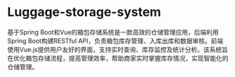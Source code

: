 # Luggage-storage-system
基于Spring Boot和Vue的箱包存储系统是一款高效的仓储管理应用，后端利用Spring Boot构建RESTful API，负责箱包库存管理、入库出库和数据审核。前端使用Vue.js提供用户友好的界面，支持实时查询、库存监控及统计分析。该系统旨在优化箱包存储流程，提高管理效率，帮助商家实时掌握库存情况，实现智能化的仓储管理。
